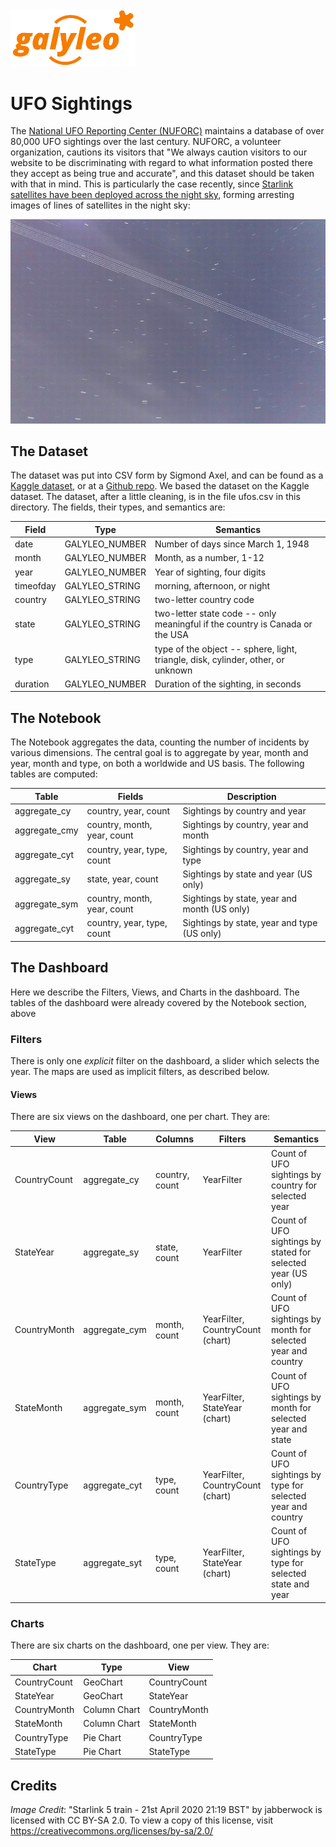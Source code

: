 <img src= ../../galyleo-logo.png width=200>

# UFO Sightings
The [National UFO Reporting Center (NUFORC)](http://www.nuforc.org/) maintains a database of over 80,000 UFO sightings over the last century.  NUFORC, a volunteer organization, cautions its visitors that "We always caution visitors to our website to be discriminating with regard to what information posted there they accept as being true and accurate", and this dataset should be taken with that in mind.  This is particularly the case recently, since [Starlink satellites have been deployed across the night sky](https://en.wikipedia.org/wiki/Starlink), forming arresting images of lines of satellites in the night sky:

![Starlink train](images/starlink_train.jpg)

## The Dataset

The dataset was put into CSV form by Sigmond Axel, and can be found as a [Kaggle dataset](https://www.kaggle.com/NUFORC/ufo-sightings), or at a [Github repo](https://github.com/planetsig/ufo-reports).  We based the dataset on the Kaggle dataset.  The dataset, after a little cleaning, is in the file ufos.csv in this directory.  The 
fields, their types, and semantics are:

| Field     | Type           | Semantics                                                                        |
|-----------|----------------|----------------------------------------------------------------------------------|
| date      | GALYLEO_NUMBER | Number of days since March 1, 1948                                               |
| month     | GALYLEO_NUMBER | Month, as a number, 1-12                                                         |
| year      | GALYLEO_NUMBER | Year of sighting, four digits                                                    |
| timeofday | GALYLEO_STRING | morning, afternoon, or night                                                     |
| country   | GALYLEO_STRING | two-letter country code                                                          |
| state     | GALYLEO_STRING | two-letter state code  -- only meaningful if the country is Canada or the USA    |
| type      | GALYLEO_STRING | type of the object -- sphere, light, triangle, disk, cylinder, other, or unknown |
| duration  | GALYLEO_NUMBER | Duration of the sighting, in seconds                                             |

## The Notebook
The Notebook  aggregates the data, counting the number of incidents by various dimensions.  The central goal is to aggregate by year, month and year, month and type, on both a worldwide and US basis.  The following tables are computed:

| Table | Fields | Description |
|-------|--------|-------------|
| aggregate_cy| country, year, count | Sightings by country and year |
| aggregate_cmy| country, month, year, count | Sightings by country, year and month |
| aggregate_cyt| country, year, type, count | Sightings by country, year and type |
| aggregate_sy| state, year, count | Sightings by state and year  (US only)|
| aggregate_sym| country, month, year, count | Sightings by state, year and month  (US only) |
| aggregate_cyt| country, year, type, count | Sightings by state, year and type  (US only) |

## The Dashboard

Here we describe the Filters, Views, and Charts in the dashboard.  The tables of the dashboard were already covered by the Notebook section, above

### Filters

There is only one _explicit_ filter on the dashboard, a slider which selects the year.  The maps are used as implicit filters, as described below.

#### Views

There are six views on the dashboard, one per chart.  They are:

| View | Table | Columns | Filters | Semantics |
|------|-------|---------|---------|-----------|
| CountryCount | aggregate_cy | country, count | YearFilter | Count of UFO sightings by country for selected year |
| StateYear | aggregate_sy | state, count | YearFilter | Count of UFO sightings by stated for selected year (US only) |
| CountryMonth | aggregate_cym | month, count | YearFilter, CountryCount (chart) | Count of UFO sightings by month for selected year and country |
| StateMonth | aggregate_sym | month, count | YearFilter, StateYear (chart) | Count of UFO sightings by month for selected year and state |
| CountryType | aggregate_cyt | type, count | YearFilter, CountryCount (chart) | Count of UFO sightings by type for selected year and country |
| StateType | aggregate_syt | type, count | YearFilter, StateYear (chart) | Count of UFO sightings by type for selected state and year |

### Charts

There are six charts on the dashboard, one per view.  They are:

| Chart | Type | View |
|-------|------|------|
| CountryCount | GeoChart | CountryCount |
| StateYear | GeoChart | StateYear |
| CountryMonth | Column Chart | CountryMonth |
| StateMonth | Column Chart | StateMonth |
| CountryType | Pie Chart | CountryType |
| StateType | Pie Chart | StateType |

## Credits

*Image Credit*: "Starlink 5 train - 21st April 2020 21:19 BST" by jabberwock is licensed with CC BY-SA 2.0. To view a copy of this license, visit https://creativecommons.org/licenses/by-sa/2.0/